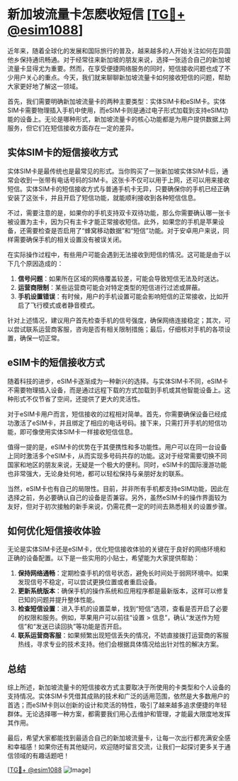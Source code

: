 # 新加坡流量卡怎麽收短信 [[TG💪+ @esim1088](https://t.me/s/esim1088)]

近年来，随着全球化的发展和国际旅行的普及，越来越多的人开始关注如何在异国他乡保持通讯畅通。对于经常往来新加坡的朋友来说，选择一张适合自己的新加坡流量卡显得尤为重要。然而，在享受便捷网络服务的同时，短信接收问题也成了不少用户关心的重点。今天，我们就来聊聊新加坡流量卡如何接收短信的问题，帮助大家更好地了解这一领域。

首先，我们需要明确新加坡流量卡的两种主要类型：实体SIM卡和eSIM卡。实体SIM卡需要物理插入手机中使用，而eSIM卡则是通过电子形式加载到支持eSIM功能的设备上。无论是哪种形式，新加坡流量卡的核心功能都是为用户提供数据上网服务，但它们在短信接收方面存在一定的差异。

## 实体SIM卡的短信接收方式

实体SIM卡是最传统也是最常见的形式。当你购买了一张新加坡实体SIM卡后，通常会收到一张带有电话号码的SIM卡。这张卡不仅可以用于上网，还可以用来接收短信。实体SIM卡的短信接收方式与普通手机卡无异，只要确保你的手机已经正确安装了这张卡，并且开启了短信功能，就能顺利接收到各种短信信息。

不过，需要注意的是，如果你的手机支持双卡双待功能，那么你需要确认哪一张卡被设置为主卡，因为只有主卡才能正常接收短信。此外，如果您的手机是苹果设备，还需要检查是否启用了“蜂窝移动数据”和“短信”功能。对于安卓用户来说，同样需要确保手机的相关设置没有被误关闭。

在实际操作过程中，有些用户可能会遇到无法接收到短信的情况。这可能是由于以下几个原因造成的：

1. **信号问题**：如果所在区域的网络覆盖较差，可能会导致短信无法及时送达。
2. **运营商限制**：某些运营商可能会对特定类型的短信进行过滤或屏蔽。
3. **手机设置错误**：有时候，用户的手机设置可能会影响短信的正常接收，比如开启了飞行模式或者静音模式。

针对上述情况，建议用户首先检查手机的信号强度，确保网络连接稳定；其次，可以尝试联系运营商客服，咨询是否有相关限制措施；最后，仔细核对手机的各项设置，确保一切正常。

## eSIM卡的短信接收方式

随着科技的进步，eSIM卡逐渐成为一种新兴的选择。与实体SIM卡不同，eSIM卡不需要物理插入设备，而是通过远程下载的方式加载到手机或其他智能设备上。这种形式不仅节省了空间，还提供了更大的灵活性。

对于eSIM卡用户而言，短信接收的过程相对简单。首先，你需要确保设备已经成功激活了eSIM卡，并且绑定了相应的电话号码。接下来，只需打开手机的短信功能，即可像使用实体SIM卡一样接收短信信息。

值得一提的是，eSIM卡的优势在于其便携性和多功能性。用户可以在同一台设备上同时激活多个eSIM卡，从而实现多号码共存的功能。这对于经常需要切换不同国家和地区的朋友来说，无疑是一个极大的便利。同时，eSIM卡的国际漫游功能也非常强大，无论身处何地，都可以轻松保持与亲朋好友的联系。

当然，eSIM卡也有自己的局限性。目前，并非所有手机都支持eSIM功能，因此在选择之前，务必要确认自己的设备是否兼容。另外，虽然eSIM卡的操作界面较为友好，但对于初次接触的新手来说，仍需花费一定的时间去熟悉相关的设置步骤。

## 如何优化短信接收体验

无论是实体SIM卡还是eSIM卡，优化短信接收体验的关键在于良好的网络环境和正确的设备配置。以下是一些实用的小贴士，希望能为大家提供帮助：

1. **保持网络通畅**：定期检查手机的信号状态，避免长时间处于弱网环境中。如果发现信号不稳定，可以尝试更换位置或者重启设备。
2. **更新系统版本**：确保手机的操作系统和应用程序都是最新版本，这样可以修复已知的问题并提升整体性能。
3. **检查短信设置**：进入手机的设置菜单，找到“短信”选项，查看是否开启了必要的权限和服务。例如，苹果用户可以前往“设置 > 信息”，确认“发送作为短信”和“发送已读回执”等功能是否开启。
4. **联系运营商客服**：如果频繁出现短信丢失的情况，不妨直接拨打运营商的客服热线，寻求专业的技术支持。他们会根据具体情况给出针对性的解决方案。

## 总结

综上所述，新加坡流量卡的短信接收方式主要取决于所使用的卡类型和个人设备的支持情况。实体SIM卡凭借其成熟的技术和广泛的适用范围，依然是大多数用户的首选；而eSIM卡则以创新的设计和灵活的特性，吸引了越来越多追求便捷的年轻群体。无论选择哪一种方案，都需要我们用心去维护和管理，才能最大限度地发挥其作用。

最后，希望大家都能找到最适合自己的新加坡流量卡，让每一次出行都充满安全感和幸福感！如果你还有其他疑问，欢迎随时留言交流，让我们一起探讨更多关于通信领域的有趣话题吧！

[[TG💪+ @esim1088](https://t.me/s/esim1088) ![Image](https://i.postimg.cc/4NQfJmqS/Snipaste-2025-05-13-00-14-12.png)]
